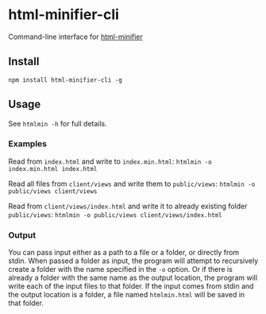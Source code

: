 # html-minifier-cli

Command-line interface for [html-minifier](http://kangax.github.io/html-minifier/)

## Install

`npm install html-minifier-cli -g`

## Usage
See `htmlmin -h` for full details.

### Examples
Read from `index.html` and write to `index.min.html`:
`htmlmin -o index.min.html index.html`

Read all files from `client/views` and write them to `public/views`:
`htmlmin -o public/views client/views`

Read from `client/views/index.html` and write it to already existing folder
`public/views`:
`htmlmin -o public/views client/views/index.html`

### Output
You can pass input either as a path to a file or a folder, or directly from
stdin. When passed a folder as input, the program will attempt to recursively
create a folder with the name specified in the `-o` option. Or if there is
already a folder with the same name as the output location, the program will
write each of the input files to that folder. If the input comes from stdin and
the output location is a folder, a file named `htmlmin.html` will be saved in
that folder.
